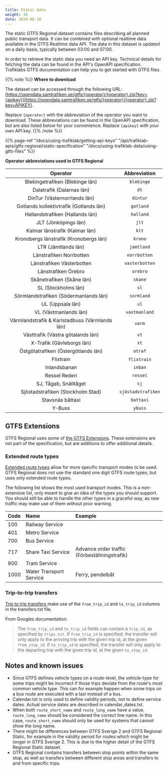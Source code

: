 ```yaml
---
title: Static data
weight: 10
date: 2019-06-10
---
```


The static GTFS Regional dataset contains files describing all planned public transport data. It can be combined 
with optional realtime data available in the GTFS Realtime data API. 
The data in this dataset is updated on a daily basis, typically between 03:00 and 07:00.

In order to retrieve the static data you need an API key. Technical details for fetching the data can be found in the
API's OpenAPI specification. Trafiklabs GTFS documentation can help you to get started with GTFS files. 

{{% note %}}
**Where to download**

The dataset can be accessed through the following URL:
[https://opendata.samtrafiken.se/gtfs/{operator}/{operator}.zip?key={apikey}](https://opendata.samtrafiken.se/gtfs/{operator}/{operator}.zip?key=APIKEY).

Replace `{operator}` with the abbreviation of the operator you want to download. These abbreviations can be found in the 
OpenAPI specification, but are also listed below for your convenience. Replace `{apikey}` with your own API key. 
{{% /note %}}

{{% page-ref "/docs/using-trafiklab/getting-api-keys" "/api/trafiklab-apis/gtfs-regional/static-specification" 
"/docs/using-trafiklab-data/using-gtfs-files"  %}}

**Operator abbreviations used in GTFS Regional**

|                    Operator                    |    Abbreviation    |
|:----------------------------------------------:|:------------------:|
|        Blekingetrafiken (Blekinge län)         |     `blekinge`     |
|           Dalatrafik (Dalarnas län)            |        `dt`        |
|          DinTur (Västernorrlands län)          |      `dintur`      |
|    Gotlands kollektivtrafik (Gotlands län)     |     `gotland`      |
|        Hallandstrafiken (Hallands län)         |     `halland`      |
|              JLT (Jönköpings län)              |       `jlt`        |
|         Kalmar länstrafik (Kalmar län)         |       `klt`        |
|     Kronobergs länstrafik (Kronobergs län)     |      `krono`       |
|              LTR (Jämtlands län)               |     `jamtland`     |
|            Länstrafiken Norrbotten             |    `norrbotten`    |
|           Länstrafiken Västerbotten            |   `vasterbotten`   |
|              Länstrafiken Örebro               |      `orebro`      |
|           Skånetrafiken (Skåne län)            |      `skane`       |
|              SL (Stockholms län)               |        `sl`        |
|     Sörmlandstrafiken (Södermanlands län)      |     `sormland`     |
|                UL (Uppsala län)                |        `ul`        |
|             VL (Västmanlands län)              |   `vastmanland`    |
| Värmlandstrafik & Karlstadbuss (Värmlands län) |       `varm`       |
|       Västtrafik (Västra götalands län)        |        `vt`        |
|           X-Trafik (Gävleborgs län)            |        `xt`        |
|      Östgötatrafiken (Östergötlands län)       |      `otraf`       |
|                   Flixtrain                    |    `flixtrain`️    |
|                  Inlandsbanan                  |      `inban`       |
|                 Ressel Rederi                  |      `ressel`      |
|             SJ, Tågab, Snälltåget              |        `sj`        |
|       Sjöstadstrafiken (Stockholm Stad)        | `sjöstadstrafiken` |
|                Stavsnäs båttaxi                |     `battaxi`      |
|                     Y-Buss                     |      `ybuss`       |

## GTFS Extensions

GTFS Regional uses some of 
[the GTFS Extensions](https://developers.google.com/transit/gtfs/reference/gtfs-extensions).
These extensions are not part of the specification, but are additions to offer additional details. 

### Extended route types

[Extended route types](https://developers.google.com/transit/gtfs/reference/extended-route-types) allow for more
specific transport modes to be used. GTFS Regional does not use the standard one digit GTFS route types, but uses only
extended route types.

The following list shows the most used transport modes. This is a non-extensive list, only meant to give an idea of the
types you should support. You should still be able to handle the other types in a graceful way, as new traffic may make
use of them without prior warning.

| Code | Name | Example |
| :--- | :--- | :--- |
| 100 | Railway Service |  |
| 401 | Metro Service |  |
| 700 | Bus Service |  |
| 717 | Share Taxi Service | Advance order traffic (Förbeställningstrafik) |
| 900 | Tram Service |  |
| 1000 | Water Transport Service | Ferry, pendelbåt |

### Trip-to-trip transfers

[Trip to trip transfers ](https://developers.google.com/transit/gtfs/reference/gtfs-extensions#TripToTripTransfers) make
use of the `from_trip_id`  and `to_trip_id` columns in the transfers.txt file.

From Googles documentation:

> The `from_trip_id` and `to_trip_id` fields can contain a `trip_id`, as specified by `trips.txt`. If `from_trip_id` is
> specified, the transfer will only apply to the arriving trip with the given trip id, at the given `from_stop_id`. 
> If `to_trip_id` is specified, the transfer will only apply to the departing trip with the given trip id, at the 
> given `to_stop_id`.


## Notes and known issues

- Since GTFS defines vehicle types on a route-level, the vehicle-type for some trips might be incorrect if those 
  trips deviate from the route's most common vehicle type. This can for example happen when some trips on a bus 
  route are executed with a taxi instead of a bus.
- Calendar.txt is only used to define validity periods, not to define service dates. Actual service dates are 
  described in calendar_dates.txt.
- When both `route_short_name` and `route_long_name` have a value, `route_long_name` should be considered the correct 
  line name. In this case, `route_short_name` should only be used for systems that cannot show the long name.
- There might be differences between GTFS Sverige 2 and GTFS Regional Static, for example in the validity period for 
  routes which might be longer in GTFS Sverige 2. This is due to the higher detail of the GTFS Regional Static dataset.
- GTFS Regional contains transfers between stop points within the same stop, as well as transfers between different 
  stop areas and transfers to and from specific trips.